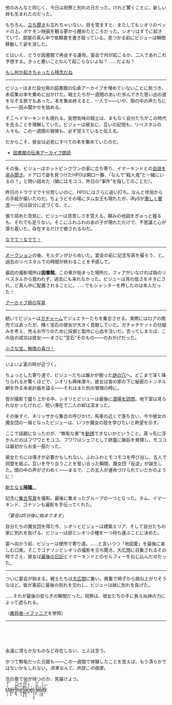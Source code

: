 <!-- title: 小石ビジュー -->
<!-- status: インブレッド -->

他のみんなと同じく、今日は祝祭と別れの日だった。けれど驚くことに、新しい絆も生まれたのだった。

もちろん、[立ち聞き](https://www.youtube.com/live/C6kmnHsopgM?si=avfoBgSKUq9BJzvQ&t=268)も忘れちゃいない。目を覚ますと、またしてもシオリのベッドの上。ポケモン映画を観る夢から醒めたところだった。シオリはすでに起きていて、部屋の真ん中で依頼書を書き殴っている。見つかる前にビジューは瞬間移動して姿を消した。

とはいえ、どうせ図書館で再会する運命。宴会で何が起こるか、二人であれこれ予想する。きっと悪いことなんて起こらないよね？ ……だよね？

[もし何か起きちゃったら残念だね](#embed:https://www.youtube.com/live/C6kmnHsopgM?si=AMA62ai2XxdOzql9&t=610)

---

ビジューはまだ自分用の図書館の伝承アーカイブを埋めていないことに気づき、未収集の本を集めに出かけた。戦士たちが一週間のあいだ歩んできた思い出の道をなぞる旅でもあった。本を集め終えると、一人で――いや、頭の中の声たちにも――読み聞かせを始める。

そこへイマーキンドも現れる。妄想気味の騎士は、まもなく自分たちがこの時代を去ることを理解していた。ビジューは彼女に、互いの記憶も、リベスタルの人々も、この一週間の冒険も、必ず覚えていると伝える。

だからこそ、彼女は必死にすべての本を集めていたのだ。

- [図書館の伝承アーカイブ朗読](#embed:https://youtu.be/C6kmnHsopgM)

---

その後、ビジューはホットピンクワンの家に立ち寄り、イマーキンドとの[会話を盗み聞き](https://youtu.be/C6kmnHsopgM?t=3830)。ドア口で姿を見つけたHPOは開口一番、「なんで“殺人鬼”と一緒にいるの？」と問い詰めた（隣にはモココ、昨日の“事件”を指してのことだ）。

昨日のトラウマで十分苦しいのに、HPOにはさらに追い打ち。なんと伴侶からの手紙が届いたのだ。ちょうどその場にタム女王も現れたが、IRySが[激しく要求](https://youtu.be/C6kmnHsopgM?t=4028)――兄は自分に近づくな、と。

張り詰めた空気に、ビジューは息苦しさを覚える。頼みの地図をぎゅっと握るも、それでも足りない。そこにふわふわのあの子が現れただけで、不思議と心が落ち着いた。存在するだけで癒されるのだ。

[なでて！なでて！](#embed:https://youtu.be/C6kmnHsopgM?t=4066)

---

[オークション](https://youtu.be/C6kmnHsopgM?t=4531)の後、モルダンがひらめいた。宴会の前に記念写真を撮ろう、と。過去のリベスタルでの時間が終わることを予感して。

最初の撮影場所は**図書館**。この章が始まった場所だ。フィアがいなければ偽のリベスタルから救われず、過去にも来れなかった。ビジューは背の低さをネタにされ、ど真ん中に配置されることに。……でもシャッターを押したのは本人だった！

[アーカイブ用の写真](#embed:https://youtu.be/C6kmnHsopgM?t=5062)

---

続いてビジューは[ガチャーム](https://youtu.be/C6kmnHsopgM?t=5232)でジュエラーたちを集合させる。実際にはロアの商売ではあったが、輝く宝石の彼女が大きく貢献していた。ガチャチケットの仕組みを考え、売るお守りのために採掘と製作に心血を注いだ。言ってしまえば、この店の成功は彼女――まさに“宝石”そのもの――のおかげだった。

[小さな宝、無限の喜び！](#embed:https://youtu.be/C6kmnHsopgM?t=5552)

---

いよいよ宴の時が近づく。

ちょっとした寄り道で、ビジューたちは誰かが掘った[謎の穴](https://youtu.be/C6kmnHsopgM?t=5970)へ。どこまで深く降りられるか驚くほどで、シオリも興味津々。彼女は皆の家の下に秘密のトンネル網を作る未来計画を語る――それはまた別の冒険の時に。

皆が撮影で盛り上がる中、シオリとビジューは最後に[酒場を訪問](https://youtu.be/C6kmnHsopgM?t=6508)。地下室は見られなかったけれど、短い滞在で二人の絆は深まった。

その後すぐ、ネリッサから集合の呼びかけ。馬車の近くで落ち合い、今や彼女の魔女団の一員となったビジューは、いつか魔女の技を学びたいと熱望を示す。

ここで話題になったのが、“無垢な者”を[勧誘](https://youtu.be/C6kmnHsopgM?t=6725)できないかということ。真っ先に浮かんだのはフワワとモココ。フワワはシェフとして終盤に腕前を発揮し、モココは最初からお金一筋だった。

彼女たちには導きが必要かもしれない。ふわふわとモコモコを呼び出し、五人で同盟を結ぶ。互いを守り合うことを誓い合った瞬間、魔女団「反逆」が誕生した。頭の中の声がざわめく――まるで、この五人が運命づけられていたかのように！

[新たなる**降臨**…](#embed:https://youtu.be/C6kmnHsopgM?t=6784)

記念に[集合写真](https://youtu.be/C6kmnHsopgM?t=6895)を撮影。最後に集まったグループの一つとなった。タム、イマーキンド、ゴナソンも撮影を手伝ってくれた。

_「宴会は5分後に始まります」_

自分たちの魔女団を得た今、シオリとビジューは建築エリア、そして自分たちの家に別れを告げる。ビジューは卵とシオリの種を一つ持ち運ぶことに決めた。

宴へ向かう前、ビジューは便所で寄り道。……と言いつつ「地図愛」を最後に楽しむ口実。そこでゴナソンとシオリの撮影を立ち聞き。大広間に召集されるその時でさえ、彼女は[最後の日記](https://youtu.be/C6kmnHsopgM?t=7324)とイマーキンドとのセルフィーをねじ込んだのだった。

---

ついに宴会が始まる。戦士たちは[大広間](https://youtu.be/C6kmnHsopgM?t=7428)に集い、興奮で椅子から跳ね上がりそうなほど。皆が事前に最後の別れを交わし、ビジューは妹に別れを告げた。

……それが最後の安らぎの瞬間だった。祝祭は、彼女たちの手に負えぬ神の力によって遮られる。

（[異邦者-イファニア](#edge:iphania-outlander)を参照）

---

\
\
\
\
永遠に清らかなものなど存在しない、と人は言う。

かつて無垢だった元姫も――この一週間で体験したことを思えば、もう清らかではないかもしれない。_改革なんて、所詮この程度。_

次の章で何が待つのか、見届けよう。

[M̷͕͎̤͔̒̄͗́͊͝ͅā̵̧̺̙̞̭y̷͕̐ ̶̫̺̝̥̐͗̃͑̀͝t̷̯̦͔̥͉̋̈́͘h̴͕͐̀̅̚͝e̵̛̬̲̙̠̜͗̏̈́̑̄ ̵̨̨͉͈̩͍̐͊͛l̴̩͇͒́̿̓͘͜͝ǎ̷͓̙̬͕̝͉͆̈́̊̄̓n̵̙̻͒̈́̐͐d̴̲̬̊s͕̱̫̘͓͕̼͍͙͐ ̶̫̺̝̥̐͗̃͑̀͝b̶̥̅͛̆͑͘̕u̵̩̩̣͙͎͊̾r̸̹͉̳̯̙̹͛̅̈̐͗͂n̸̡̦̜̎̈́͝](#embed:https://youtu.be/C6kmnHsopgM?t=8151)
